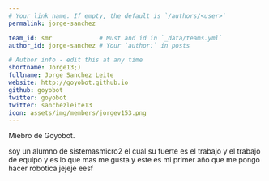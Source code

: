 ```yaml
---
# Your link name. If empty, the default is `/authors/<user>`
permalink: jorge-sanchez

team_id: smr             # Must and id in `_data/teams.yml`
author_id: jorge-sanchez # Your `author:` in posts

# Author info - edit this at any time
shortname: Jorge13;)
fullname: Jorge Sanchez Leite
website: http://goyobot.github.io
github: goyobot
twitter: goyobot
twitter: sanchezleite13
icon: assets/img/members/jorgev153.png
---
```


Miebro de Goyobot.
  
soy un alumno de sistemasmicro2 el cual su fuerte es el trabajo y el trabajo de equipo y es lo que mas me gusta y este es mi primer año que me pongo hacer robotica jejeje eesf
